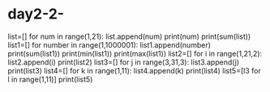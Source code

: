 # day2-2-
list=[] 
for num in range(1,21):
  list.append(num) 
  print(num)
print(sum(list))
list1=[] 
for number in range(1,1000001): 
   list1.append(number) 
 print(sum(list1))
print(min(list1))
print(max(list1)) 
list2=[] 
for i in range(1,21,2): 
    list2.append(i) 
print(list2) 
list3=[] 
for j in range(3,31,3): 
    list3.append(j)
    print(list3)
list4=[]
for k in range(1,11): 
    list4.append(k) 
print(list4)
list5=[l3 for l in range(1,11)] 
print(list5)
